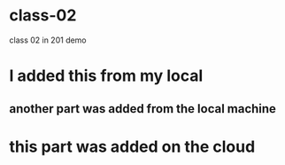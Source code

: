# class-02
class 02 in 201 demo
# I added this from my local
## another part was added from the local machine
# this part was added on the cloud

